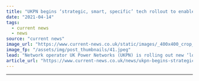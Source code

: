 ```yaml
---
title: "UKPN begins ‘strategic, smart, specific’ tech rollout to enable more renewables"
date: "2021-04-14"
tags: 
  - current news
  - news
source: "current news"
image_url: "https://www.current-news.co.uk/static/images/_400x400_crop_center-center/solar_farm_UKPN.jpeg"
image_fp: "/assets/img/post_thumbnails/41.jpeg"
lead: "​Network operator UK Power Networks (UKPN) is rolling out new ‘load blinding relays’ to unlock capacity for new connections in a £1 million project."
article_url: "https://www.current-news.co.uk/news/ukpn-begins-strategic-smart-specific-tech-rollout-to-enable-more-renewables?utm_source=rss-feeds&utm_medium=rss&utm_campaign=rss"
---
```


---
